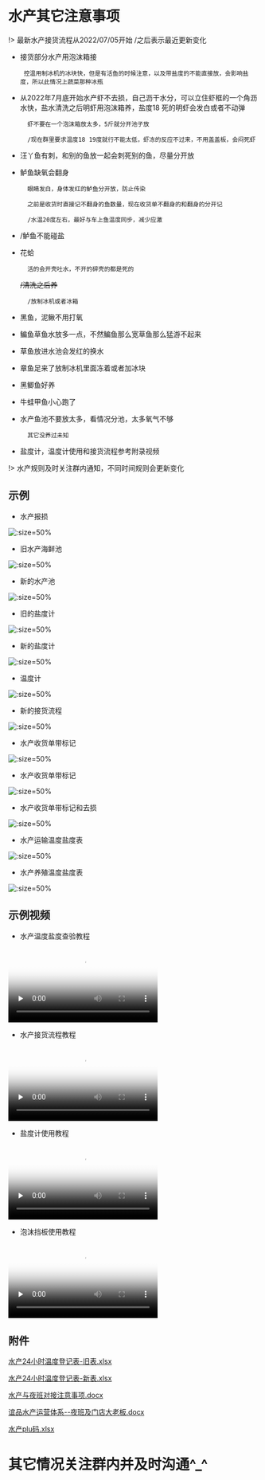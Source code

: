 # 水产其它注意事项

!> 最新水产接货流程从2022/07/05开始    /之后表示最近更新变化


*  接货部分水产用泡沫箱接
	
		控温用制冰机的冰块快，但是有活鱼的时候注意，以及带盐度的不能直接放，会影响盐度，所以此情况上蔬菜那种冰瓶
	
* 从2022年7月底开始水产虾不去损，自己沥干水分，可以立住虾框的一个角沥水快，盐水清洗之后明虾用泡沫箱养，盐度18
死的明虾会发白或者不动弹

		虾不要在一个泡沫箱放太多，5斤就分开池子放

		/现在群里要求温度18 19度就行不能太低，虾冻的反应不过来，不用盖盖板，会闷死虾
	
* 汪丫鱼有刺，和别的鱼放一起会刺死别的鱼，尽量分开放
	
* 鲈鱼缺氧会翻身

		眼睛发白，身体发红的鲈鱼分开放，防止传染

		之前是收货时直接记不翻身的鱼数量，现在收货单不翻身的和翻身的分开记
	
		/水温20度左右，最好与车上鱼温度同步，减少应激

* /鲈鱼不能碰盐
	
* 花蛤

		活的会开壳吐水，不开的碎壳的都是死的
		
	<s>/清洗之后养</s>
				
		/放制冰机或者冰箱
	
* 黑鱼，泥鳅不用打氧
	
* 鳊鱼草鱼水放多一点，不然鳊鱼那么宽草鱼那么猛游不起来
	
* 草鱼放进水池会发红的换水
	
* 章鱼足来了放制冰机里面冻着或者加冰块
	
* 黑鲫鱼好养
	
* 牛蛙甲鱼小心跑了
	
* 水产鱼池不要放太多，看情况分池，太多氧气不够
	
		其它没养过未知
	
* 盐度计，温度计使用和接货流程参考附录视频
   
!> 水产规则及时关注群内通知，不同时间规则会更新变化

## 示例

* 水产报损

 ![](../../resources/pic/common/示例水产报损.jpeg ':size=50%')

* 旧水产海鲜池

 ![](../../resources/pic/common/示例旧水产海鲜池.jpeg ':size=50%')

* 新的水产池

![](../../resources/pic/common/示例新的水产池.jpeg ':size=50%')

* 旧的盐度计

![](../../resources/pic/common/示例旧的盐度计.jpeg ':size=50%')

* 新的盐度计
 
![](../../resources/pic/common/示例新的盐度计.jpeg ':size=50%')

* 温度计

![](../../resources/pic/common/示例温度计.jpeg ':size=50%')

* 新的接货流程

![](../../resources/pic/common/示例新的接货流程.jpeg ':size=50%')

* 水产收货单带标记

![](../../resources/pic/common/示例水产收货单1.jpeg ':size=50%')

* 水产收货单带标记

![](../../resources/pic/common/示例水产收货单最新形式1.jpeg ':size=50%')

* 水产收货单带标记和去损

![](../../resources/pic/common/示例水产收货单最新形式2.jpeg ':size=50%')

* 水产运输温度盐度表

![](../../resources/pic/common/示例水产运输温度盐度表.jpeg ':size=50%')

* 水产养殖温度盐度表

![](../../resources/pic/common/示例水产养殖温度盐度表.jpeg ':size=50%')


## 示例视频

* 水产温度盐度查验教程

<video id="video" controls="" preload="none" poster="../resources/pic/common/视频封面1.png"><source id="mp4" src="../resources/pic/common/温度盐度查验.mp4" type="video/mp4"></videos>

* 水产接货流程教程

<video id="video" controls="" preload="none" poster="../resources/pic/common/视频封面1.png"><source id="mp4" src="../resources/pic/common/水产接货教程.mp4"  type="video/mp4"></videos>

* 盐度计使用教程

<video id="video" controls="" preload="none" poster="../resources/pic/common/视频封面1.png"><source id="mp4" src="../resources/pic/common/盐度计教程.mp4" type="video/mp4"></videos>

* 泡沫挡板使用教程

<video id="video" controls="" preload="none" poster="../resources/pic/common/视频封面1.png"><source id="mp4" src="../resources/pic/common/泡沫挡板教程.mp4"  type="video/mp4"></videos>



## 附件

<p><a href="/WORKFLOWS4COMPANY/resources/files/official/水产24小时温度登记表-旧表.xlsx">水产24小时温度登记表-旧表.xlsx</a></p>
<p><a href="/WORKFLOWS4COMPANY/resources/files/official/水产24小时温度登记表-新表.xlsx">水产24小时温度登记表-新表.xlsx</a></p>
<p><a href="/WORKFLOWS4COMPANY/resources/files/official/水产与夜班对接注意事项.docx">水产与夜班对接注意事项.docx</a></p>
<p><a href="/WORKFLOWS4COMPANY/resources/files/official/谊品水产运营体系--夜班及门店大老板.docx">谊品水产运营体系--夜班及门店大老板.docx</a></p>
<p><a href="/WORKFLOWS4COMPANY/resources/files/official/水产plu码.xlsx">水产plu码.xlsx</a></p>


# 其它情况关注群内并及时沟通^_^






